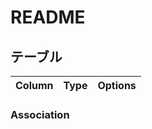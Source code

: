 # README

<!-- No [README.md] now -->

## テーブル
|Column |Type |Options |
|-------|-----|--------|

### Association